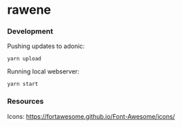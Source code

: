 # rawene

### Development

Pushing updates to adonic:

```
yarn upload
```

Running local webserver:

```
yarn start
```

### Resources

Icons: https://fortawesome.github.io/Font-Awesome/icons/

